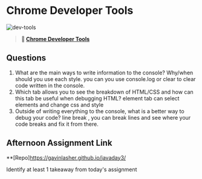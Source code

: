# Chrome Developer Tools

![dev-tools](https://bcw.blob.core.windows.net/public/img/lesson-images/4571780153354770)

> **📖 [Chrome Developer Tools](https://codeworksacademy.com/fs-student-guide/resources/wk2/03-Chrome-Dev-Tools)**

## Questions

1. What are the main ways to write information to the console? Why/when should you use each style.
you can you use console.log or clear to clear code written in the console.
2. Which tab allows you to see the breakdown of HTML/CSS and how can this tab be useful when debugging HTML?
element tab can select elements and change css and style
3. Outside of writing everything to the console, what is a better way to debug your code?
line break , you can break lines and see where your code breaks and fix it from there.
## Afternoon Assignment Link

**[Repo]https://gavinlasher.github.io/javaday3/

Identify at least 1 takeaway from today's assignment
